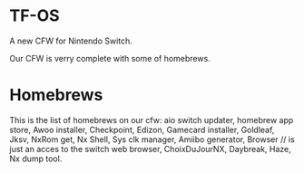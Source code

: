 # TF-OS
A new CFW for Nintendo Switch. 

Our CFW is verry complete with some of homebrews. 

# Homebrews
This is the list of homebrews on our cfw:
aio switch updater, 
homebrew app store, 
Awoo installer, 
Checkpoint, 
Edizon, 
Gamecard installer, 
Goldleaf, 
Jksv, 
NxRom get, 
Nx Shell, 
Sys clk manager, 
Amiibo generator, 
Browser // is just an acces to the switch web browser, 
ChoixDuJourNX, 
Daybreak, 
Haze, 
Nx dump tool. 
